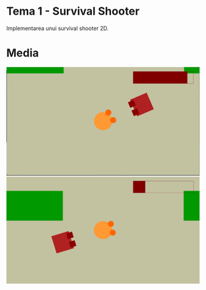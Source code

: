 # Tema 1 - Survival Shooter

Implementarea unui survival shooter 2D.

# Media

![Image 1](./media/img1.PNG)
![Image 2](./media/img2.PNG)
